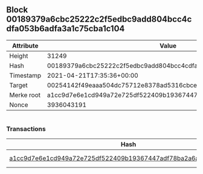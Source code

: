 ## Block 00189379a6cbc25222c2f5edbc9add804bcc4cdfa053b6adfa3a1c75cba1c104

Attribute | Value
--- | ---
Height | 31249
Hash | 00189379a6cbc25222c2f5edbc9add804bcc4cdfa053b6adfa3a1c75cba1c104
Timestamp | 2021-04-21T17:35:36+00:00
Target | 00254142f49eaaa504dc75712e8378ad5316cbcead634704b3734b6271167cc4
Merke root | a1cc9d7e6e1cd949a72e725df522409b19367447adf78ba2a6acad843c4ed971
Nonce | 3936043191

```

```

### Transactions

Hash | Amount
--- | ---
[a1cc9d7e6e1cd949a72e725df522409b19367447adf78ba2a6acad843c4ed971](a1cc9d7e6e1cd949a72e725df522409b19367447adf78ba2a6acad843c4ed971.md) | 10.00000000 SKEPTI 
